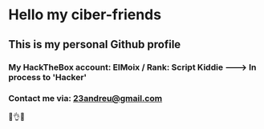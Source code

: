 # Hello my ciber-friends 

## This is my personal Github profile


### My HackTheBox account: ElMoix / Rank: Script Kiddie ---> In process to 'Hacker'

### **Contact me via**: 23andreu@gmail.com
🙌👌👀

